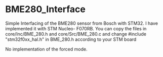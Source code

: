 # BME280_Interface

Simple Interfacing of the BME280 sensor from Bosch with STM32. I have implemented it with STM Nucleo- F070RB. You can copy the files in core/Inc/BME_280.h and core/Src/BME_280.c and change #include "stm32f0xx_hal.h" in BME_280.h according to your STM board

No implementation of the forced mode. 

